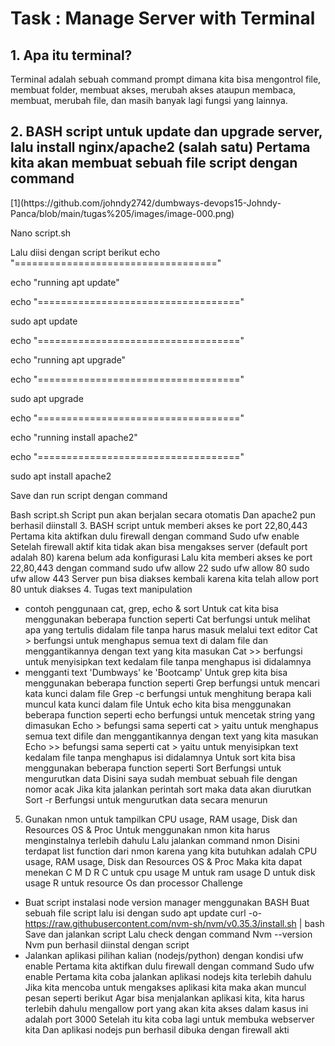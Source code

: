 <h1>Task : Manage Server with Terminal</h1>

<h2>1. Apa itu terminal?</h2>
Terminal adalah sebuah command prompt dimana kita bisa mengontrol file,
membuat folder, membuat akses, merubah akses ataupun membaca, membuat,
merubah file, dan masih banyak lagi fungsi yang lainnya.


<h2>2. BASH script untuk update dan upgrade server, lalu install nginx/apache2 (salah satu)
Pertama kita akan membuat sebuah file script dengan command</h2>
[1](https://github.com/johndy2742/dumbways-devops15-Johndy-Panca/blob/main/tugas%205/images/image-000.png)


Nano script.sh

Lalu diisi dengan script berikut
echo "==================================="

echo "running apt update"

echo "==================================="

sudo apt update

echo "==================================="

echo "running apt upgrade"

echo "==================================="

sudo apt upgrade

echo "==================================="

echo "running install apache2"

echo "==================================="

sudo apt install apache2

Save dan run script dengan command

Bash script.sh
Script pun akan berjalan secara otomatis
Dan apache2 pun berhasil diinstall
3. BASH script untuk memberi akses ke port 22,80,443
Pertama kita aktifkan dulu firewall dengan command
Sudo ufw enable
Setelah firewall aktif kita tidak akan bisa mengakses server (default port adalah 80)
karena belum ada konfigurasi
Lalu kita memberi akses ke port 22,80,443 dengan command
sudo ufw allow 22
sudo ufw allow 80
sudo ufw allow 443
Server pun bisa diakses kembali karena kita telah allow port 80 untuk diakses
4. Tugas text manipulation
- contoh penggunaan cat, grep, echo & sort
Untuk cat kita bisa menggunakan beberapa function seperti
Cat <filename> berfungsi untuk melihat apa yang tertulis didalam file tanpa harus masuk
melalui text editor
Cat > <filename> berfungsi untuk menghapus semua text di dalam file dan
menggantikannya dengan text yang kita masukan
Cat >> <filename> berfungsi untuk menyisipkan text kedalam file tanpa menghapus isi
didalamnya
- mengganti text 'Dumbways' ke 'Bootcamp'
Untuk grep kita bisa menggunakan beberapa function seperti
Grep <kata kunci> <filename> berfungsi untuk mencari kata kunci dalam file
Grep -c <kata kunci> <filename> berfungsi untuk menghitung berapa kali muncul kata kunci
dalam file
Untuk echo kita bisa menggunakan beberapa function seperti
echo <text> berfungsi untuk mencetak string yang dimasukan
Echo <text> > <filename> befungsi sama seperti cat > <filename> yaitu untuk menghapus
semua text difile dan menggantikannya dengan text yang kita masukan
Echo <text> >> <filename> befungsi sama seperti cat > <filename> yaitu untuk menyisipkan
text kedalam file tanpa menghapus isi didalamnya
Untuk sort kita bisa menggunakan beberapa function seperti
Sort <filename> Berfungsi untuk mengurutkan data
Disini saya sudah membuat sebuah file dengan nomor acak
Jika kita jalankan perintah sort maka data akan diurutkan
Sort -r <filename> Berfungsi untuk mengurutkan data secara menurun
5. Gunakan nmon untuk tampilkan CPU usage, RAM usage, Disk dan Resources OS & Proc
Untuk menggunakan nmon kita harus menginstalnya terlebih dahulu
Lalu jalankan command nmon
Disini terdapat list function dari nmon karena yang kita butuhkan adalah CPU usage, RAM
usage, Disk dan Resources OS & Proc
Maka kita dapat menekan C M D R
C untuk cpu usage
M untuk ram usage
D untuk disk usage
R untuk resource Os dan processor
Challenge
- Buat script instalasi node version manager menggunakan BASH
Buat sebuah file script lalu isi dengan
sudo apt update
curl -o- https://raw.githubusercontent.com/nvm-sh/nvm/v0.35.3/install.sh | bash
Save dan jalankan script
Lalu check dengan command
Nvm --version
Nvm pun berhasil diinstal dengan script
- Jalankan aplikasi pilihan kalian (nodejs/python) dengan kondisi ufw enable
Pertama kita aktifkan dulu firewall dengan command
Sudo ufw enable
Pertama kita coba jalankan aplikasi nodejs kita terlebih dahulu
Jika kita mencoba untuk mengakses aplikasi kita maka akan muncul pesan seperti berikut
Agar bisa menjalankan aplikasi kita, kita harus terlebih dahulu mengallow port yang akan
kita akses dalam kasus ini adalah port 3000
Setelah itu kita coba lagi untuk membuka webserver kita
Dan aplikasi nodejs pun berhasil dibuka dengan firewall akti
